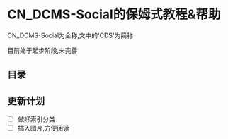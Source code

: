  # CN_DCMS-Social的保姆式教程&帮助
CN_DCMS-Social为全称,文中的'CDS'为简称

目前处于起步阶段,未完善

## 目录

## 更新计划
- [ ] 做好索引分类
- [ ] 插入图片,方便阅读